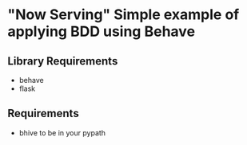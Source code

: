 # "Now Serving" Simple example of applying BDD using Behave

## Library Requirements
- behave
- flask

## Requirements
- bhive to be in your pypath


